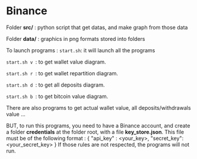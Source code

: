 # Binance

Folder **src/** : python script that get datas, and make graph from those data

Folder **data/** : graphics in png formats stored into folders

To launch programs : 
``` start.sh ```: it will launch all the programs

```start.sh v ```: to get wallet value diagram.

```start.sh r ```: to get wallet repartition diagram.

```start.sh d ```: to get all deposits diagram.

```start.sh b ```: to get bitcoin value diagram.

There are also programs to get actual wallet value, all deposits/withdrawals value ...


BUT, to run this programs, you need to have a Binance account, and create a folder **credentials** at the folder root, with a file **key_store.json**. 
This file must be of the following format : 
{
  "api_key" : <your_key>,
  "secret_key": <your_secret_key>
}
If those rules are not respected, the programs will not run.
